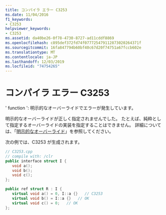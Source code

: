 ```yaml
---
title: コンパイラ エラー C3253
ms.date: 11/04/2016
f1_keywords:
- C3253
helpviewer_keywords:
- C3253
ms.assetid: da40be26-0f78-4730-8727-ad11cddf8869
ms.openlocfilehash: c895def372fd74f077725479112873020264371f
ms.sourcegitcommit: 16fa847794b60bf40c67d20f74751a67fccb602e
ms.translationtype: MT
ms.contentlocale: ja-JP
ms.lasthandoff: 12/03/2019
ms.locfileid: "74754265"
---
```

# <a name="compiler-error-c3253"></a>コンパイラ エラー C3253

' function ': 明示的なオーバーライドでエラーが発生しています。

明示的なオーバーライドが正しく指定されませんでした。 たとえば、純粋として指定するオーバーライドの実装を指定することはできません。 詳細については、「[明示的なオーバーライド](../../extensions/explicit-overrides-cpp-component-extensions.md)」を参照してください。

次の例では、C3253 が生成されます。

```cpp
// C3253.cpp
// compile with: /clr
public interface struct I {
   void a();
   void b();
   void c();
};

public ref struct R : I {
   virtual void a() = 0, I::a {}   // C3253
   virtual void b() = I::a {}   // OK
   virtual void c() = 0;   // OK
};
```
